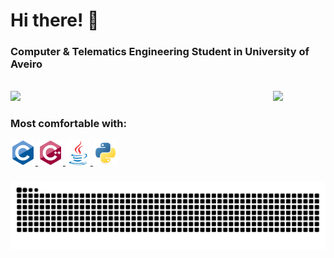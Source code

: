 # Hi there! 👋  
### Computer & Telematics Engineering Student in University of Aveiro
<br>

<div>
  <img align="left" src="https://github-readme-stats.vercel.app/api?username=pmacoutinho&theme=cobalt&show_icons=true" width="420"/>
  <img src="https://github-readme-stats.vercel.app/api/top-langs/?username=pmacoutinho&hide=vhdl&theme=cobalt&langs_count=6&layout=compact"/>
</div>

<h3 align="left">Most comfortable with:</h3>
<p align="left"> <a href="https://www.cprogramming.com/" target="_blank" rel="noreferrer"> <img src="https://raw.githubusercontent.com/devicons/devicon/master/icons/c/c-original.svg" alt="c" width="40" height="40"/> </a> <a href="https://www.w3schools.com/cpp/" target="_blank" rel="noreferrer"> <img src="https://raw.githubusercontent.com/devicons/devicon/master/icons/cplusplus/cplusplus-original.svg" alt="cplusplus" width="40" height="40"/> </a> <a href="https://www.java.com" target="_blank" rel="noreferrer"> <img src="https://raw.githubusercontent.com/devicons/devicon/master/icons/java/java-original.svg" alt="java" width="40" height="40"/> </a> <a href="https://www.python.org" target="_blank" rel="noreferrer"> <img src="https://raw.githubusercontent.com/devicons/devicon/master/icons/python/python-original.svg" alt="python" width="40" height="40"/> </a> </p>

###

![Snake animation](https://github.com/pmacoutinho/pmacoutinho/blob/output/github-contribution-grid-snake.svg)

<!--
**pmacoutinho/pmacoutinho** is a ✨ _special_ ✨ repository because its `README.md` (this file) appears on your GitHub profile.

Here are some ideas to get you started:

- 🔭 I’m currently working on ...
- 🌱 I’m currently learning ...
- 👯 I’m looking to collaborate on ...
- 🤔 I’m looking for help with ...
- 💬 Ask me about ...
- 📫 How to reach me: ...
- 😄 Pronouns: ...
- ⚡ Fun fact: ...
-->
